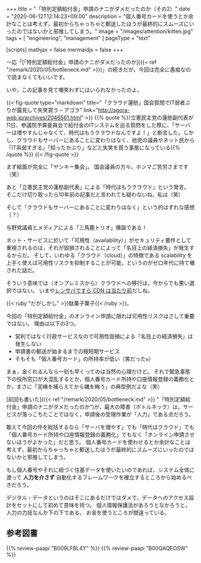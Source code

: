 +++
title = "「特別定額給付金」申請のナニがダメだったのか（その2）"
date =  "2020-06-12T12:14:23+09:00"
description = "個人番号カードを使うとか余計なことは考えず，最初からちゃっちゃと郵送したほうが最終的にスムーズにいったのではないかと邪推してしまう。"
image = "/images/attention/kitten.jpg"
tags = [ "engineering", "management" ]
pageType = "text"

[scripts]
  mathjax = false
  mermaidjs = false
+++

一応「[「特別定額給付金」申請のナニがダメだったのか]({{< ref "/remark/2020/05/bottleneck.md" >}})」の続きだが，今回は完全に愚痴なので読まなくてもいいです。

いや，この記事を見て嘲笑わずにはいられなかったのよ。

{{< fig-quote type="markdown" title="「クラウド蓮舫」国会質問でIT弱者ぶりが露見して失笑買う – アゴラ" link="http://agora-web.jp/archives/2046561.html" >}}
{{% quote %}}立憲民主党の蓮舫副代表が11日、参議院予算委員会で給付金のITシステムを巡る質問をした際に、「サーバーは増やすんじゃなくて、時代はもうクラウドなんですよ！」と断言した。しかし、クラウドもサーバーにあることに変わりはなく、他党の議員やネット民から「IT系弱すぎる」「知ったかぶり」などと失笑を買う事態になっている{{% /quote %}}
{{< /fig-quote >}}

まず絵面が完全に「ヤンキー集会」。
国会議員の方々，ホンマご苦労さまです（笑）

あと「立憲民主党の蓮舫副代表」による「時代はもうクラウド」という発言。
そこだけ切り取ったら10年前の記事だと言われても疑わないね，私は（笑）

そして「クラウドもサーバーにあることに変わりはなく」という的はずれな感想（？）

与野党議員とメディアによる「三馬鹿トリオ」爆誕である！

ネット・サービスに於いて「可用性（availability）」がセキュリティ要件として重視されるのは，それが毀損されることによって「名目上の経済損失」が発生するからだ。
そして，いわゆる「クラウド（cloud）」の特徴である scalability を上手く使えば可用性リスクを抑制することが可能，というのがゼロ年代に持て囃された話だ。

そういう意味では（オンプレミスから）クラウドへの移行は，今からでも悪い選択ではない。
いまや[レンサバですら CDN は当たり前](https://www.sakura.ne.jp/function/contentboost/ "コンテンツブースト - レンタルサーバーはさくらインターネット")だしね。

{{< ruby "だがしかし" >}}駄菓子菓子{{< /ruby >}}。

今回の「特別定額給付金」のオンライン申請に限れば可用性リスクはさして重要ではない。
理由は以下の3つ。

- 営利ではなく行政サービスなので可用性毀損による「名目上の経済損失」は発生しない
- 申請書の郵送が始まるまでの極短期サービス
- そもそも「個人番号カード」の所持率が低い（筈だった`w`）

まぁ，金くれるんなら一刻も早くってのは当然の心理だけど。
それで緊急事態下の役所窓口が大混乱するとか，個人番号カード所持や口座情報登録の義務化とか，まさに「泥棒を捕らえてから縄を綯う」の典型例だよな（笑）

[前回も書いた]({{< ref "/remark/2020/05/bottleneck.md" >}} "「特別定額給付金」申請のナニがダメだったのか")が，最大の障害（ボトルネック）は，サービスが落っこちたことではなく，申請後の受理作業が「人力」である点だろう。

敢えて今回の件を総括するなら「サーバを増やす」でも「時代はクラウド」でも「個人番号カード所持や口座情報登録の義務化」でもなく「オンライン申請させないほうがよかった」だと思う。
個人番号カードを使わせるとか余計なことは考えず，最初からちゃっちゃと郵送したほうが最終的にスムーズにいったのではないかと邪推してしまう。

もし個人番号やそれに紐づく住基データを使いたいのであれば，システム全体に渡って **人力を介さず** 自動化するフレームワークを確立するところから始めるべきだろう。

デジタル・データというのはそこにあるだけではダメで，データへのアクセス設計をセットにして初めて意味を持つ。
個人情報保護法があろうとなかろうと，人力の力技なんか下の下である。
お金を使うところが間違っている。

## 参考図書

{{% review-paapi "B009LFBL4Y" %}} <!-- グーグル　ネット覇者の真実 -->
{{% review-paapi "B00QAQEOSW" %}} <!-- だがしかし -->
